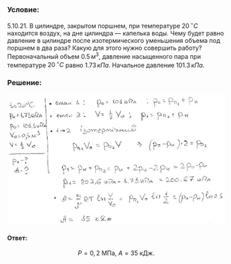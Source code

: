 ###  Условие:

$5.10.21.$ В цилиндре, закрытом поршнем, при температуре $20 \,^{\circ}С$ находится воздух, на дне цилиндра — капелька воды. Чему будет равно давление в цилиндре после изотермического уменьшения объема под поршнем в два раза? Какую для этого нужно совершить работу? Первоначальный объем $0.5 \,м^3$, давление насыщенного пара при температуре $20 \,^{\circ}С$ равно $1.73 \,кПа$. Начальное давление $101.3 \,кПа$.

###  Решение:

![|640x383, 67%](../../img/5.10.21/1.jpg)

#### Ответ:

$$
P=0{,}2\mathrm{~MПa,~}A=35\mathrm{~кДж}.
$$